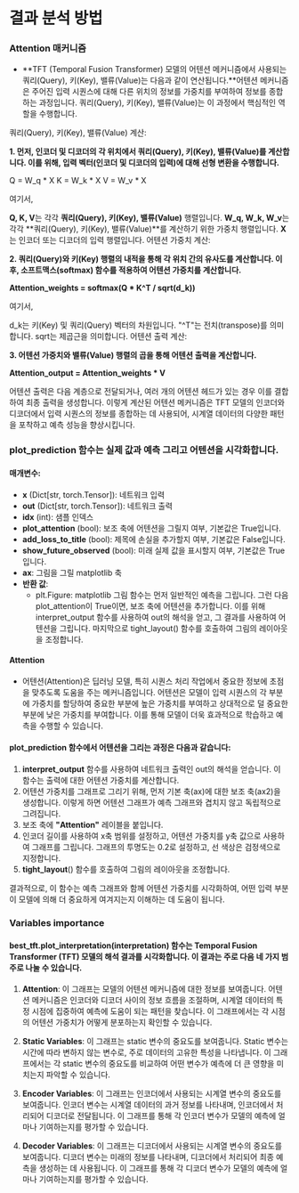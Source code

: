 # 결과 분석 방법

### Attention 매커니즘
  - **TFT (Temporal Fusion Transformer) 모델의 어텐션 메커니즘에서 사용되는 쿼리(Query), 키(Key), 밸류(Value)는 다음과 같이 연산됩니다.**어텐션 메커니즘은 주어진 입력 시퀀스에 대해 다른 위치의 정보를 가중치를 부여하여 정보를 종합하는 과정입니다. 쿼리(Query), 키(Key), 밸류(Value)는 이 과정에서 핵심적인 역할을 수행합니다.

쿼리(Query), 키(Key), 밸류(Value) 계산:

**1. 먼저, 인코더 및 디코더의 각 위치에서 쿼리(Query), 키(Key), 밸류(Value)를 계산합니다. 이를 위해, 입력 벡터(인코더 및 디코더의 입력)에 대해 선형 변환을 수행합니다.**

Q = W_q * X
K = W_k * X
V = W_v * X

여기서,

**Q, K, V**는 각각 **쿼리(Query), 키(Key), 밸류(Value)** 행렬입니다.
**W_q, W_k, W_v**는 각각 **쿼리(Query), 키(Key), 밸류(Value)**를 계산하기 위한 가중치 행렬입니다.
**X**는 인코더 또는 디코더의 입력 행렬입니다.
어텐션 가중치 계산:

**2. 쿼리(Query)와 키(Key) 행렬의 내적을 통해 각 위치 간의 유사도를 계산합니다. 이후, 소프트맥스(softmax) 함수를 적용하여 어텐션 가중치를 계산합니다.**

**Attention_weights = softmax(Q * K^T / sqrt(d_k))**

여기서,

d_k는 키(Key) 및 쿼리(Query) 벡터의 차원입니다.
"^T"는 전치(transpose)를 의미합니다.
sqrt는 제곱근을 의미합니다.
어텐션 출력 계산:

**3. 어텐션 가중치와 밸류(Value) 행렬의 곱을 통해 어텐션 출력을 계산합니다.**

**Attention_output = Attention_weights * V**

어텐션 출력은 다음 계층으로 전달되거나, 여러 개의 어텐션 헤드가 있는 경우 이를 결합하여 최종 출력을 생성합니다.
이렇게 계산된 어텐션 메커니즘은 TFT 모델의 인코더와 디코더에서 입력 시퀀스의 정보를 종합하는 데 사용되어, 시계열 데이터의 다양한 패턴을 포착하고 예측 성능을 향상시킵니다.

### plot_prediction 함수는 실제 값과 예측 그리고 어텐션을 시각화합니다.

#### 매개변수:
  - **x** (Dict[str, torch.Tensor]): 네트워크 입력
  - **out** (Dict[str, torch.Tensor]): 네트워크 출력
  - **idx** (int): 샘플 인덱스
  - **plot_attention** (bool): 보조 축에 어텐션을 그릴지 여부, 기본값은 True입니다.
  - **add_loss_to_title** (bool): 제목에 손실을 추가할지 여부, 기본값은 False입니다.
  - **show_future_observed** (bool): 미래 실제 값을 표시할지 여부, 기본값은 True입니다.
  - **ax**: 그림을 그릴 matplotlib 축
  - **반환 값**:
    - plt.Figure: matplotlib 그림 함수는 먼저 일반적인 예측을 그립니다. 그런 다음 plot_attention이 True이면, 보조 축에 어텐션을 추가합니다. 
      이를 위해 interpret_output 함수를 사용하여 out의 해석을 얻고, 그 결과를 사용하여 어텐션을 그립니다. 마지막으로 tight_layout() 함수를 호출하여 그림의 레이아웃을 조정합니다.

#### Attention
  - 어텐션(Attention)은 딥러닝 모델, 특히 시퀀스 처리 작업에서 중요한 정보에 초점을 맞추도록 도움을 주는 메커니즘입니다.
    어텐션은 모델이 입력 시퀀스의 각 부분에 가중치를 할당하여 중요한 부분에 높은 가중치를 부여하고 상대적으로 덜 중요한 부분에 낮은 가중치를 부여합니다. 
    이를 통해 모델이 더욱 효과적으로 학습하고 예측을 수행할 수 있습니다.

#### plot_prediction 함수에서 어텐션을 그리는 과정은 다음과 같습니다:

  1. **interpret_output** 함수를 사용하여 네트워크 출력인 out의 해석을 얻습니다. 이 함수는 출력에 대한 어텐션 가중치를 계산합니다.
  2. 어텐션 가중치를 그래프로 그리기 위해, 먼저 기본 축(ax)에 대한 보조 축(ax2)을 생성합니다. 이렇게 하면 어텐션 그래프가 예측 그래프와 겹치지 않고 독립적으로 그려집니다.
  3. 보조 축에 **"Attention"** 레이블을 붙입니다.
  4. 인코더 길이를 사용하여 x축 범위를 설정하고, 어텐션 가중치를 y축 값으로 사용하여 그래프를 그립니다. 그래프의 투명도는 0.2로 설정하고, 선 색상은 검정색으로 지정합니다.
  5. **tight_layout**() 함수를 호출하여 그림의 레이아웃을 조정합니다.

  결과적으로, 이 함수는 예측 그래프와 함께 어텐션 가중치를 시각화하여, 어떤 입력 부분이 모델에 의해 더 중요하게 여겨지는지 이해하는 데 도움이 됩니다.
  
### Variables importance
#### best_tft.plot_interpretation(interpretation) 함수는 Temporal Fusion Transformer (TFT) 모델의 해석 결과를 시각화합니다. 이 결과는 주로 다음 네 가지 범주로 나눌 수 있습니다.
  1. **Attention**: 이 그래프는 모델의 어텐션 메커니즘에 대한 정보를 보여줍니다. 어텐션 메커니즘은 인코더와 디코더 사이의 정보 흐름을 조절하며, 시계열 데이터의 특정 시점에 집중하여 예측에 도움이 되는 패턴을 찾습니다. 이 그래프에서는 각 시점의 어텐션 가중치가 어떻게 분포하는지 확인할 수 있습니다.

  2. **Static Variables**: 이 그래프는 static 변수의 중요도를 보여줍니다. Static 변수는 시간에 따라 변하지 않는 변수로, 주로 데이터의 고유한 특성을 나타냅니다. 이 그래프에서는 각 static 변수의 중요도를 비교하여 어떤 변수가 예측에 더 큰 영향을 미치는지 파악할 수 있습니다.

  3. **Encoder Variables**: 이 그래프는 인코더에서 사용되는 시계열 변수의 중요도를 보여줍니다. 인코더 변수는 시계열 데이터의 과거 정보를 나타내며, 인코더에서 처리되어 디코더로 전달됩니다. 이 그래프를 통해 각 인코더 변수가 모델의 예측에 얼마나 기여하는지를 평가할 수 있습니다.

  4. **Decoder Variables**: 이 그래프는 디코더에서 사용되는 시계열 변수의 중요도를 보여줍니다. 디코더 변수는 미래의 정보를 나타내며, 디코더에서 처리되어 최종 예측을 생성하는 데 사용됩니다. 이 그래프를 통해 각 디코더 변수가 모델의 예측에 얼마나 기여하는지를 평가할 수 있습니다.
